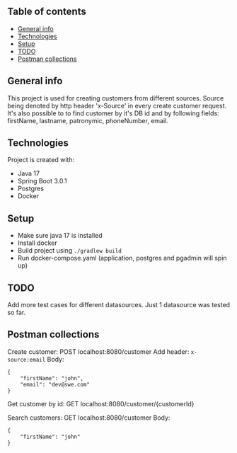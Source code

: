 ## Table of contents
* [General info](#general-info)
* [Technologies](#technologies)
* [Setup](#setup)
* [TODO](#todo)
* [Postman collections](#postman-collections)

## General info
This project is used for creating customers from different sources. 
Source being denoted by http header 'x-Source' in every create customer request.
It's also possible to to find customer by it's DB id and by following fields: firstName, lastname, patronymic, phoneNumber, email.

## Technologies
Project is created with:
* Java 17
* Spring Boot 3.0.1
* Postgres
* Docker

## Setup
* Make sure java 17 is installed
* Install docker
* Build project using `./gradlew build`
* Run docker-compose.yaml (application, postgres and pgadmin will spin up)

## TODO
Add more test cases for different datasources. Just 1 datasource was tested so far.


## Postman collections

Create customer:
POST localhost:8080/customer
Add header: `x-source:email`
Body:
```
{
    "firstName": "john",
    "email": "dev@swe.com"
}
```

Get customer by id:
GET localhost:8080/customer/{customerId}

Search customers:
GET localhost:8080/customer
Body:
```
{
    "firstName": "john"
}
```
